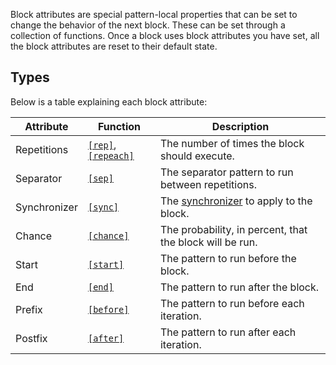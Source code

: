 Block attributes are special pattern-local properties that can be set to change the behavior of the next block.
These can be set through a collection of functions. Once a block uses block attributes you have set, all the
block attributes are reset to their default state.

## Types

Below is a table explaining each block attribute:

|Attribute|Function|Description|
|---------|--------|-----------|
|Repetitions|[`[rep]`](/language/functions#rep), [`[repeach]`](/language/functions#repeach)|The number of times the block should execute.|
|Separator|[`[sep]`](/language/functions#sep)|The separator pattern to run between repetitions.|
|Synchronizer|[`[sync]`](/language/functions#sync)|The [synchronizer](synchronizers) to apply to the block.|
|Chance|[`[chance]`](/language/functions#chance)|The probability, in percent, that the block will be run.|
|Start|[`[start]`](/language/functions#start)|The pattern to run before the block.|
|End|[`[end]`](/language/functions#end)|The pattern to run after the block.|
|Prefix|[`[before]`](/language/functions#before)|The pattern to run before each iteration.|
|Postfix|[`[after]`](/language/functions#after)|The pattern to run after each iteration.|